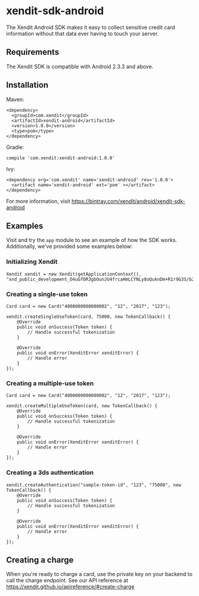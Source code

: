 # xendit-sdk-android
The Xendit Android SDK makes it easy to collect sensitive credit card information without that data ever having to touch your server.

## Requirements
The Xendit SDK is compatible with Android 2.3.3 and above.

## Installation
Maven:
```
<dependency>
  <groupId>com.xendit</groupId>
  <artifactId>xendit-android</artifactId>
  <version>1.0.0</version>
  <type>pom</type>
</dependency>
```

Gradle:
```
compile 'com.xendit:xendit-android:1.0.0'
```

Ivy:
```
<dependency org='com.xendit' name='xendit-android' rev='1.0.0'>
  <artifact name='xendit-android' ext='pom' ></artifact>
</dependency>
```

For more information, visit https://bintray.com/xendit/android/xendit-sdk-android

## Examples
Visit and try the `app` module to see an example of how the SDK works. Additionally, we've provided some examples below:

### Initializing Xendit
```
Xendit xendit = new Xendit(getApplicationContext(), "xnd_public_development_O4uGfOR3gbOunJU4frcaHmLCYNLy8oQuknDm+R1r9G3S/b2lBQR+gQ==");
```

### Creating a single-use token
```
Card card = new Card("4000000000000002", "12", "2017", "123");

xendit.createSingleUseToken(card, 75000, new TokenCallback() {
    @Override
    public void onSuccess(Token token) {
        // Handle successful tokenization
    }

    @Override
    public void onError(XenditError xenditError) {
        // Handle error
    }
});
```

### Creating a multiple-use token
```
Card card = new Card("4000000000000002", "12", "2017", "123");

xendit.createMultipleUseToken(card, new TokenCallback() {
    @Override
    public void onSuccess(Token token) {
        // Handle successful tokenization
    }

    @Override
    public void onError(XenditError xenditError) {
        // Handle error
    }
});
```

### Creating a 3ds authentication
```
xendit.createAuthentication("sample-token-id", "123", "75000", new TokenCallback() {
    @Override
    public void onSuccess(Token token) {
        // Handle successful tokenization
    }

    @Override
    public void onError(XenditError xenditError) {
        // Handle error
    }
});
```

## Creating a charge
When you're ready to charge a card, use the private key on your backend to call the charge endpoint. See our API reference at https://xendit.github.io/apireference/#create-charge

